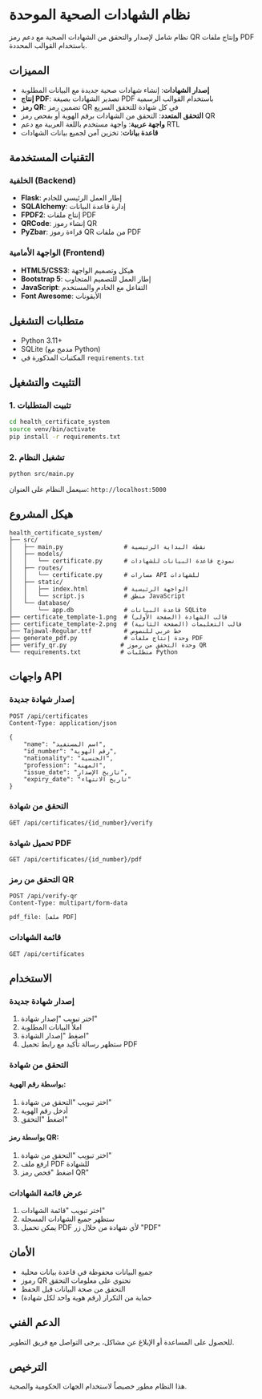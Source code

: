 # نظام الشهادات الصحية الموحدة

نظام شامل لإصدار والتحقق من الشهادات الصحية مع دعم رمز QR وإنتاج ملفات PDF باستخدام القوالب المحددة.

## المميزات

- **إصدار الشهادات**: إنشاء شهادات صحية جديدة مع البيانات المطلوبة
- **إنتاج PDF**: تصدير الشهادات بصيغة PDF باستخدام القوالب الرسمية
- **رمز QR**: تضمين رمز QR في كل شهادة للتحقق السريع
- **التحقق المتعدد**: التحقق من الشهادات برقم الهوية أو بفحص رمز QR
- **واجهة عربية**: واجهة مستخدم باللغة العربية مع دعم RTL
- **قاعدة بيانات**: تخزين آمن لجميع بيانات الشهادات

## التقنيات المستخدمة

### الخلفية (Backend)
- **Flask**: إطار العمل الرئيسي للخادم
- **SQLAlchemy**: إدارة قاعدة البيانات
- **FPDF2**: إنتاج ملفات PDF
- **QRCode**: إنشاء رموز QR
- **PyZbar**: قراءة رموز QR من ملفات PDF

### الواجهة الأمامية (Frontend)
- **HTML5/CSS3**: هيكل وتصميم الواجهة
- **Bootstrap 5**: إطار العمل للتصميم المتجاوب
- **JavaScript**: التفاعل مع الخادم والمستخدم
- **Font Awesome**: الأيقونات

## متطلبات التشغيل

- Python 3.11+
- SQLite (مدمج مع Python)
- المكتبات المذكورة في `requirements.txt`

## التثبيت والتشغيل

### 1. تثبيت المتطلبات
```bash
cd health_certificate_system
source venv/bin/activate
pip install -r requirements.txt
```

### 2. تشغيل النظام
```bash
python src/main.py
```

سيعمل النظام على العنوان: `http://localhost:5000`

## هيكل المشروع

```
health_certificate_system/
├── src/
│   ├── main.py                 # نقطة البداية الرئيسية
│   ├── models/
│   │   └── certificate.py      # نموذج قاعدة البيانات للشهادات
│   ├── routes/
│   │   └── certificate.py      # مسارات API للشهادات
│   ├── static/
│   │   ├── index.html          # الواجهة الرئيسية
│   │   └── script.js           # منطق JavaScript
│   └── database/
│       └── app.db              # قاعدة البيانات SQLite
├── certificate_template-1.png  # قالب الشهادة (الصفحة الأولى)
├── certificate_template-2.png  # قالب التعليمات (الصفحة الثانية)
├── Tajawal-Regular.ttf         # خط عربي للنصوص
├── generate_pdf.py             # وحدة إنتاج ملفات PDF
├── verify_qr.py               # وحدة التحقق من رموز QR
└── requirements.txt           # متطلبات Python
```

## واجهات API

### إصدار شهادة جديدة
```
POST /api/certificates
Content-Type: application/json

{
    "name": "اسم المستفيد",
    "id_number": "رقم الهوية",
    "nationality": "الجنسية",
    "profession": "المهنة",
    "issue_date": "تاريخ الإصدار",
    "expiry_date": "تاريخ الانتهاء"
}
```

### التحقق من شهادة
```
GET /api/certificates/{id_number}/verify
```

### تحميل شهادة PDF
```
GET /api/certificates/{id_number}/pdf
```

### التحقق من رمز QR
```
POST /api/verify-qr
Content-Type: multipart/form-data

pdf_file: [ملف PDF]
```

### قائمة الشهادات
```
GET /api/certificates
```

## الاستخدام

### إصدار شهادة جديدة
1. اختر تبويب "إصدار شهادة"
2. املأ البيانات المطلوبة
3. اضغط "إصدار الشهادة"
4. ستظهر رسالة تأكيد مع رابط تحميل PDF

### التحقق من شهادة
#### بواسطة رقم الهوية:
1. اختر تبويب "التحقق من شهادة"
2. أدخل رقم الهوية
3. اضغط "التحقق"

#### بواسطة رمز QR:
1. اختر تبويب "التحقق من شهادة"
2. ارفع ملف PDF للشهادة
3. اضغط "فحص رمز QR"

### عرض قائمة الشهادات
1. اختر تبويب "قائمة الشهادات"
2. ستظهر جميع الشهادات المسجلة
3. يمكن تحميل PDF لأي شهادة من خلال زر "PDF"

## الأمان

- جميع البيانات محفوظة في قاعدة بيانات محلية
- رموز QR تحتوي على معلومات التحقق
- التحقق من صحة البيانات قبل الحفظ
- حماية من التكرار (رقم هوية واحد لكل شهادة)

## الدعم الفني

للحصول على المساعدة أو الإبلاغ عن مشاكل، يرجى التواصل مع فريق التطوير.

## الترخيص

هذا النظام مطور خصيصاً لاستخدام الجهات الحكومية والصحية.

